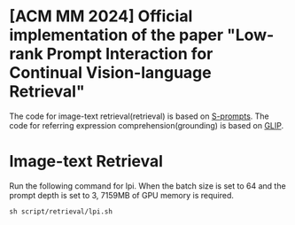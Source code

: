 # [ACM MM 2024] Official implementation of the paper "Low-rank Prompt Interaction for Continual Vision-language Retrieval"


The code for image-text retrieval(retrieval) is based on  [S-prompts](https://github.com/iamwangyabin/S-Prompts).
The code for referring expression comprehension(grounding) is based on [GLIP](https://github.com/microsoft/GLIP).

# Image-text Retrieval
Run the following command for lpi. When the batch size is set to 64 and the prompt depth is set to 3, 7159MB of GPU memory is required.

```
sh script/retrieval/lpi.sh
```
<!-- Some bugs need to be fixed... -->
